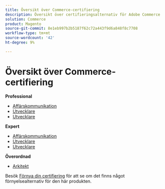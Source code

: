 ```yaml
---
title: Översikt över Commerce-certifiering
description: Översikt över certifieringsalternativ för Adobe Commerce
solution: Commerce
product: Magento
source-git-commit: 8e1eb997b2b5187f62c72a443f9d6a848f8c7708
workflow-type: tm+mt
source-wordcount: '42'
ht-degree: 9%

---
```


# Översikt över Commerce-certifiering

**Professional**

* [Affärskommunikation](/help/certifications/ac/ac-p-business.md) <!--AD0-E712-->
* [Utvecklare](/help/certifications/ac/ac-p-developer.md) <!--AD0-E717-->
* [Utvecklare](/help/certifications/ac/ac-p-fedeveloper.md) <!--AD0-E719-->

**Expert**

* [Affärskommunikation](/help/certifications/ac/ac-e-business.md) <!--AD0-E708-->
* [Utvecklare](/help/certifications/ac/ac-e-developer.md) <!--AD0-E716-->
* [Utvecklare](/help/certifications/ac/ac-e-fedeveloper.md) <!--AD0-E710-->

**Överordnad**

* [Arkitekt](/help/certifications/ac/ac-m-architect.md) <!--AD0-E718-->

Besök [Förnya din certifiering](/help/certifications/renew.md) för att se om det finns något förnyelsealternativ för den här produkten.
